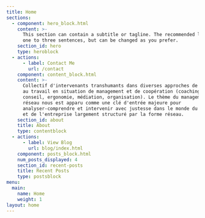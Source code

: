 ```yaml
---
title: Home
sections:
  - component: hero_block.html
    content: >-
      This section can contain a subtitle or tagline. The recommended length is
      one to three sentences, but can be changed as you prefer.
    section_id: hero
    type: heroblock
  - actions:
      - label: Contact Me
        url: /contact
    component: content_block.html
    content: >-
      Collectif d'intervenants transhumants dans diverses approches de l'homme
      au travail en situation de management et de coopération (coaching,
      conseil, ergonomie, médiation, organisation). Le thème du management en
      réseau nous est apparu comme une clé d'entrée majeure pour
      analyser-comprendre et intervenir avec justesse dans le monde du travail
      et de l'entreprise largement structuré par la forme réseau.
    section_id: about
    title: About
    type: contentblock
  - actions:
      - label: View Blog
        url: blog/index.html
    component: posts_block.html
    num_posts_displayed: 4
    section_id: recent-posts
    title: Recent Posts
    type: postsblock
menu:
  main:
    name: Home
    weight: 1
layout: home
---
```



